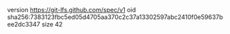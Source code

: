 version https://git-lfs.github.com/spec/v1
oid sha256:7383123fbc5ed05d4705aa370c2c37a13302597abc2410f0e59637bee2dc3347
size 42
